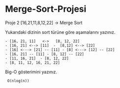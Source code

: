 # Merge-Sort-Projesi

Proje 2
[16,21,11,8,12,22] -> Merge Sort

Yukarıdaki dizinin sort türüne göre aşamalarını yazınız.
    
    - [16, 21, 11]   <->   [8, 12, 22] 
    - [16, 21] <--> [11]  -  [8,12] <--> [22]  
    - [16] <---> [21] -- [11] - [8] <---> [12] -- [22]
    - [16, 21] -- [11] - [8, 12] -- [22] 
    - [11, 16, 21]  - [8, 12, 22] 
    - [8, 11, 12, 16, 21, 22] 
    
Big-O gösterimini yazınız.
  
     O(nlog(n))
